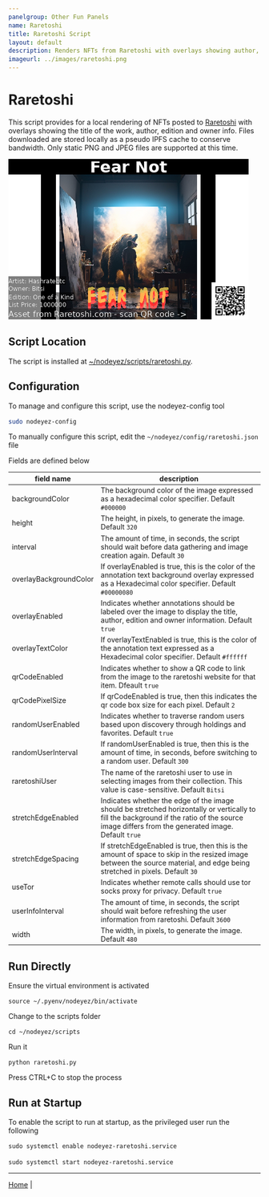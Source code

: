 ```yaml
---
panelgroup: Other Fun Panels
name: Raretoshi
title: Raretoshi Script
layout: default
description: Renders NFTs from Raretoshi with overlays showing author, title, edition and owner info
imageurl: ../images/raretoshi.png
---
```


# Raretoshi

This script provides for a local rendering of NFTs posted to [Raretoshi](https://raretoshi.com/market)
with overlays showing the title of the work, author, edition and owner info.
Files downloaded are stored locally as a pseudo IPFS cache to conserve bandwidth.
Only static PNG and JPEG files are supported at this time.

![sample raretoshi rendering](../images/raretoshi.png)

## Script Location

The script is installed at
[~/nodeyez/scripts/raretoshi.py](../scripts/raretoshi.py).

## Configuration

To manage and configure this script, use the nodeyez-config tool

```sh
sudo nodeyez-config
```

To manually configure this script, edit the `~/nodeyez/config/raretoshi.json` file

Fields are defined below

| field name | description |
| --- | --- |
| backgroundColor | The background color of the image expressed as a hexadecimal color specifier. Default `#000000` |
| height | The height, in pixels, to generate the image. Default `320` |
| interval | The amount of time, in seconds, the script should wait before data gathering and image creation again. Default `30` |
| overlayBackgroundColor | If overlayEnabled is true, this is the color of the annotation text background overlay expressed as a Hexadecimal color specifier. Default `#00000080` |
| overlayEnabled | Indicates whether annotations should be labeled over the image to display the title, author, edition and owner information. Default `true` |
| overlayTextColor | If overlayTextEnabled is true, this is the color of the annotation text expressed as a Hexadecimal color specifier. Default `#ffffff` |
| qrCodeEnabled | Indicates whether to show a QR code to link from the image to the raretoshi website for that item. Dfeault `true` |
| qrCodePixelSize | If qrCodeEnabled is true, then this indicates the qr code box size for each pixel. Default `2` |
| randomUserEnabled | Indicates whether to traverse random users based upon discovery through holdings and favorites. Default `true` |
| randomUserInterval | If randomUserEnabled is true, then this is the amount of time, in seconds, before switching to a random user. Default `300` |
| raretoshiUser | The name of the raretoshi user to use in selecting images from their collection. This value is case-sensitive. Default `Bitsi` |
| stretchEdgeEnabled | Indicates whether the edge of the image should be stretched horizontally or vertically to fill the background if the ratio of the source image differs from the generated image. Default `true` |
| stretchEdgeSpacing | If stretchEdgeEnabled is true, then this is the amount of space to skip in the resized image between the source material, and edge being stretched in pixels. Default `30` |
| useTor | Indicates whether remote calls should use tor socks proxy for privacy. Default `true` |
| userInfoInterval | The amount of time, in seconds, the script should wait before refreshing the user information from raretoshi. Default `3600` |
| width | The width, in pixels, to generate the image. Default `480` |

## Run Directly

Ensure the virtual environment is activated
```shell
source ~/.pyenv/nodeyez/bin/activate
```

Change to the scripts folder
```shell
cd ~/nodeyez/scripts
```

Run it
```shell
python raretoshi.py
```

Press CTRL+C to stop the process

## Run at Startup

To enable the script to run at startup, as the privileged user run the following

```shell
sudo systemctl enable nodeyez-raretoshi.service

sudo systemctl start nodeyez-raretoshi.service
```

---

[Home](../) | 